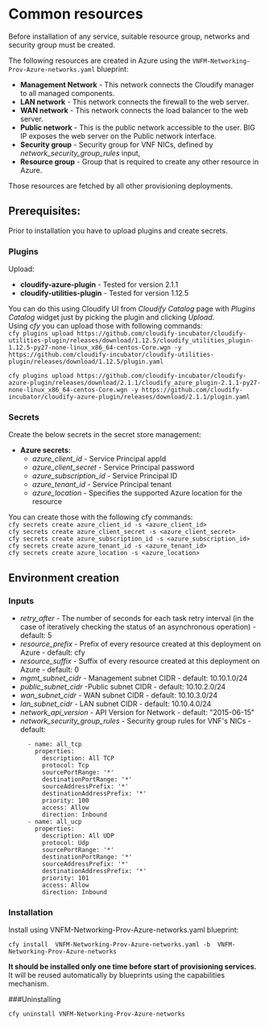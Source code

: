 # Common resources

Before installation of any service, suitable resource group, networks and security group must be created.

The following resources are created in Azure using the ``VNFM-Networking-Prov-Azure-networks.yaml`` blueprint:
* **Management Network** - This network connects the Cloudify manager to all managed components.
* **LAN network** - This network connects the firewall to the web server.
* **WAN network** - This network connects the load balancer to the web server.
* **Public network** - This is the public network accessible to the user. BIG IP exposes the web server on the Public network interface.
* **Security group** - Security group for VNF NICs, defined by *network_security_group_rules* input,
* **Resource group** - Group that is required to create any other resource in Azure.

Those resources are fetched by all other provisioning deployments.

## Prerequisites:

Prior to installation you have to upload plugins and create secrets.

### Plugins

Upload:
* **cloudify-azure-plugin** - Tested for version 2.1.1
* **cloudify-utilities-plugin** - Tested for version 1.12.5

You can do this using Cloudify UI from *Cloudify Catalog* page with *Plugins Catalog* widget just by picking the plugin and clicking *Upload*.\
Using *cfy* you can upload those with following commands:\
``cfy plugins upload https://github.com/cloudify-incubator/cloudify-utilities-plugin/releases/download/1.12.5/cloudify_utilities_plugin-1.12.5-py27-none-linux_x86_64-centos-Core.wgn -y https://github.com/cloudify-incubator/cloudify-utilities-plugin/releases/download/1.12.5/plugin.yaml``

``cfy plugins upload https://github.com/cloudify-incubator/cloudify-azure-plugin/releases/download/2.1.1/cloudify_azure_plugin-2.1.1-py27-none-linux_x86_64-centos-Core.wgn -y https://github.com/cloudify-incubator/cloudify-azure-plugin/releases/download/2.1.1/plugin.yaml``

### Secrets

Create the below secrets in the secret store management:
* **Azure secrets:**
    * *azure_client_id* - Service Principal appId
    * *azure_client_secret* - Service Principal password
    * *azure_subscription_id* - Service Principal ID
    * *azure_tenant_id* - Service Principal tenant
    * *azure_location* - Specifies the supported Azure location for the resource

You can create those with the following cfy commands:\
``cfy secrets create azure_client_id -s <azure_client_id>``\
``cfy secrets create azure_client_secret -s <azure_client_secret>``\
``cfy secrets create azure_subscription_id -s <azure_subscription_id>``\
``cfy secrets create azure_tenant_id -s <azure_tenant_id>``\
``cfy secrets create azure_location -s <azure_location>``

## Environment creation

### Inputs
* *retry_after* - The number of seconds for each task retry interval (in the
          case of iteratively checking the status of an asynchronous operation) - default: 5
* *resource_prefix* - Prefix of every resource created at this deployment on Azure - default: cfy
* *resource_suffix* - Suffix of every resource created at this deployment on Azure - default: 0
* *mgmt_subnet_cidr* - Management subnet CIDR - default: 10.10.1.0/24
* *public_subnet_cidr* -Public subnet CIDR - default: 10.10.2.0/24
* *wan_subnet_cidr* - WAN subnet CIDR - default: 10.10.3.0/24
* *lan_subnet_cidr* - LAN subnet CIDR - default: 10.10.4.0/24
* *network_api_version* - API Version for Network - default: "2015-06-15"
* *network_security_group_rules* - Security group rules for VNF's NICs -
    default:
    ````
      - name: all_tcp
        properties:
          description: All TCP
          protocol: Tcp
          sourcePortRange: '*'
          destinationPortRange: '*'
          sourceAddressPrefix: '*'
          destinationAddressPrefix: '*'
          priority: 100
          access: Allow
          direction: Inbound
      - name: all_ucp
        properties:
          description: All UDP
          protocol: Udp
          sourcePortRange: '*'
          destinationPortRange: '*'
          sourceAddressPrefix: '*'
          destinationAddressPrefix: '*'
          priority: 101
          access: Allow
          direction: Inbound
    ````
### Installation

Install using VNFM-Networking-Prov-Azure-networks.yaml blueprint:

``cfy install  VNFM-Networking-Prov-Azure-networks.yaml -b  VNFM-Networking-Prov-Azure-networks``

**It should be installed only one time before start of provisioning services.**
It will be reused automatically by blueprints using the capabilities mechanism.

###Uninstalling

``cfy uninstall VNFM-Networking-Prov-Azure-networks``
